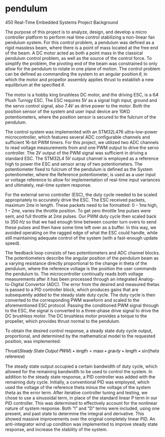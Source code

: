 # pendulum
450 Real-Time Embedded Systems Project Background

The purpose of this project is to analyze, design, and develop a micro controller platform to perform real time control stabilizing a 
non-linear fan pendulum system. For this control problem, a pendulum was defined as a rigid massless beam, where there is a point of mass 
located at the free end of the beam. A DC motor acted as both a point mass in the classical pendulum control problem, as well as the 
source of the control force. To simplify the problem, the pivoting end of the beam was constrained to only allow for the pendulum to 
rotate in one plane of motion. The control problem can be defined as commanding the system to an angular position 𝜃, in which the motor and 
propellor assembly applies thrust to establish a new equilibrium at the specified 𝜃.

The motor is a hobby king brushless DC motor, and the driving ESC, is a 6𝐴 Plush Turnigy ESC. The ESC requires 5𝑉 as a signal high input, 
ground and the servo control signal, also 7.4𝑉 as drive power to the motor. Both the position sensor of the system and user input device 
are 10𝐾Ω potentiometers, where the position sensor is secured to the fulcrum of the pendulum.

The control system was implemented with an STM32L476 ultra-low-power microcontroller, which features several ADC configurable channels and 
sufficient 16-bit PWM timers. For this project, we utilized two ADC channels to read voltage measurements from and one PWM output to drive 
the servo controller. The 2𝑉 output of the PWM signal was sufficient in driving a standard ESC. The STM32L4 5𝑉 output channel is employed 
as a reference high to power the ESC and sensor array of two potentiometers. The potentiometer fixed to fulcrum of the pendulum is defined
as the System potentiometer, where the Reference potentiometer, is used as a user input or voltage reference to allow for implementation of
real-time input variances and ultimately, real-time system response.

For the external servo controller (ESC), the duty cycle needed to be scaled appropriately to accurately drive the ESC. The ESC received 
packets, maximum 2𝑚𝑠 in length. These packets need to be formatted: 0 – 1𝑚𝑠 high, 1 – 2𝑚𝑠, varies the throttle position. To get zero 
throttle 1𝑚𝑠 pulses were sent, and full throttle at 2𝑚𝑠 pulses. Our PWM duty cycle then scaled back to 350 𝐻𝑧 so that we had enough time 
between counter turn overs to send these pulses and then have some time left over as a buffer. In this way, we avoided operating on the 
ragged edge of what the ESC could handle, while still maintaining adequate control of the system (with a fast-enough update speed).

The feedback loop consists of two potentiometers and ADC channel blocks. The potentiometers describe the angular position of the pendulum 
beam as a varying resistance directly proportional to the change in theta of the pendulum, where the reference voltage is the position the 
user commands the pendulum to. The microcontroller continually reads both voltage measurements after it has been processed through an 
integrated Analog-to-Digital Convertor (ADC). The error from the desired and measured thetas is passed to a PID controller block, which 
produces gains that are subsequently added to the steady state duty cycle. The duty cycle is then converted to the corresponding PWM 
waveform and scaled to the aforementioned ESC protocol. Passing the conditioned PWM signal through to the ESC, the signal is converted to a 
three-phase drive signal to drive the DC brushless motor. The DC brushless motor provides a torque to the propeller, which provides thrust 
normal to the pendulum. 

To obtain the desired control response, a steady state duty cycle output, proportional, and determined by the mathematical model to the 
requested position, was implemented:

𝑇h𝑟𝑢𝑠𝑡(𝑆𝑡𝑒𝑎𝑑𝑦 𝑆𝑡𝑎𝑡𝑒 𝑂𝑢𝑡𝑝𝑢𝑡 𝑃𝑊𝑀) ∗ 𝑙𝑒𝑛𝑔𝑡h = 𝑚𝑎𝑠𝑠 ∗ 𝑔𝑟𝑎𝑣𝑖𝑡𝑦 ∗ 𝑙𝑒𝑛𝑔𝑡h ∗ sin(𝑡h𝑒𝑡𝑎 𝑟𝑒𝑓𝑒𝑟𝑒𝑛𝑐𝑒)

The steady state output occupied a certain bandwidth of duty cycle, which allowed for the remaining bandwidth to be used to control the 
system. In addition to the steady state response, a PID controller was added with the remaining duty cycle. Initially, a conventional PID 
was employed, which used the voltage of the reference theta minus the voltage of the system theta as the error term. After iterative 
controller tuning and testing, we chose to use a sinusoidal term, in place of the standard linear P term in our PID controller. This was 
determined to effectively account for the nonlinear nature of system response. Both “I” and “D” terms were included, using one present, 
and past state to determine the integral and derivative. This showed massive improvements over the original completely linear PID. An 
anti-integrator wind up condition was implemented to improve steady state response, and increase the stability of the system.


